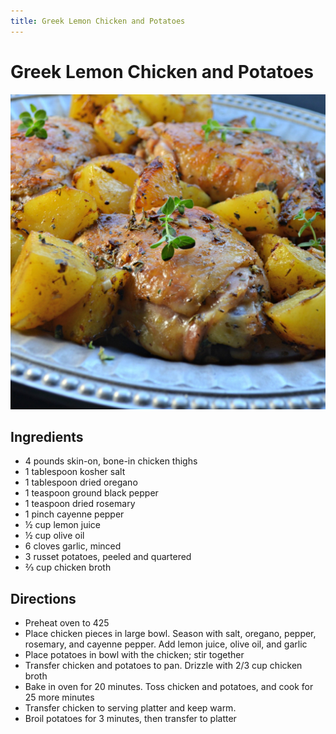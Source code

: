 ```yaml
---
title: Greek Lemon Chicken and Potatoes
---
```


# Greek Lemon Chicken and Potatoes

<div class="recipe-image">

![](../img/cooking/greek-lemon-chicken.jpeg)
</div>

## Ingredients
- 4 pounds skin-on, bone-in chicken thighs
- 1 tablespoon kosher salt
- 1 tablespoon dried oregano
- 1 teaspoon ground black pepper
- 1 teaspoon dried rosemary
- 1 pinch cayenne pepper
- ½ cup lemon juice
- ½ cup olive oil
- 6 cloves garlic, minced
- 3 russet potatoes, peeled and quartered
- ⅔ cup chicken broth

## Directions
- Preheat oven to 425
- Place chicken pieces in large bowl. Season with salt, oregano, pepper, rosemary, and cayenne pepper. Add lemon juice, olive oil, and garlic
- Place potatoes in bowl with the chicken; stir together
- Transfer chicken and potatoes to pan. Drizzle with 2/3 cup chicken broth
- Bake in oven for 20 minutes. Toss chicken and potatoes, and cook for 25 more minutes
- Transfer chicken to serving platter and keep warm.
- Broil potatoes for 3 minutes, then transfer to platter
